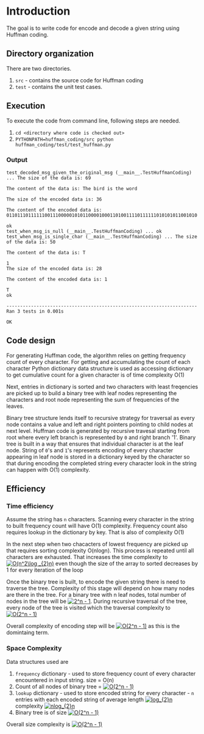 # Introduction

The goal is to write code for encode and decode a given string using Huffman coding.

## Directory organization

There are two directories. 
1. `src` - contains the source code for Huffman coding
2. `test` - contains the unit test cases. 

## Execution

To execute the code from command line, following steps are needed.

1. `cd <directory where code is checked out>`
2. `PYTHONPATH=huffman_coding/src python huffman_coding/test/test_huffman.py`

### Output

```
test_decoded_msg_given_the_original_msg (__main__.TestHuffmanCoding) ... The size of the data is: 69

The content of the data is: The bird is the word

The size of the encoded data is: 36

The content of the encoded data is: 0110111011111100111000001010110000100011010011110111111010101011001010

ok
test_when_msg_is_null (__main__.TestHuffmanCoding) ... ok
test_when_msg_is_single_char (__main__.TestHuffmanCoding) ... The size of the data is: 50

The content of the data is: T

1
The size of the encoded data is: 28

The content of the encoded data is: 1

T
ok

----------------------------------------------------------------------
Ran 3 tests in 0.001s

OK
```


## Code design

For generating Huffman code, the algorithm relies on getting frequency count of every character. For getting and accumulating the count of each character Python dictionary data structure is used as accessing dictionary to get cumulative count for a given character is of time complexity O(1)

Next, entries in dictionary is sorted and two characters with least freqencies are picked up to build a binary tree with leaf nodes representing the characters and root node representing the sum of frequencies of the leaves.

Binary tree structure lends itself to recursive strategy for traversal as every node contains a value and left and right pointers pointing to child nodes at next level. Huffman code is generated by recursive travesal starting from root where every left branch is represented by `0` and right branch '1'. Binary tree is built in a way that ensures that individual character is at the leaf node. String of `0`'s and `1`'s represents encoding of every character appearing in leaf node is stored in a dictionary keyed by the character so that during encoding the completed string every character look in the string can happen with O(1) complexity.

## Efficiency

### Time efficiency

Assume the string has `n` characters. Scanning every character in the string to built frequency count will have O(1) complexity. Frequency count also requires lookup in the dictionary by key. That is also of complexity O(1)

In the next step when two chacacters of lowest frequency are picked up that requires sorting complexity O(nlogn). This process is repeated until all characters are exhausted. That increases the time complexity to <a href="https://www.codecogs.com/eqnedit.php?latex=O(n^2\log&space;_{2}n)" target="_blank"><img src="https://latex.codecogs.com/svg.latex?O(n^2\log&space;_{2}n)" title="O(n^2\log _{2}n)" /></a> even though the size of the array to sorted decreases by 1 for every iteration of the loop

Once the binary tree is built, to encode the given string there is need to traverse the tree. Complexity of this stage will depend on how many nodes are there in the tree. For a binary tree with n leaf nodes, total number of nodes in the tree will be <a href="https://www.codecogs.com/eqnedit.php?latex=2^n&space;-&space;1" target="_blank"><img src="https://latex.codecogs.com/svg.latex?2^n&space;-&space;1" title="2^n - 1" /></a>. During recursive traversal of the tree, every node of the tree is visited which the traversal complexity to <a href="https://www.codecogs.com/eqnedit.php?latex=O(2^n&space;-&space;1)" target="_blank"><img src="https://latex.codecogs.com/svg.latex?O(2^n&space;-&space;1)" title="O(2^n - 1)" /></a>

Overall complexity of encoding step will be  <a href="https://www.codecogs.com/eqnedit.php?latex=O(2^n&space;-&space;1)" target="_blank"><img src="https://latex.codecogs.com/svg.latex?O(2^n&space;-&space;1)" title="O(2^n - 1)" /></a> as this is the domintaing term.

### Space Complexity

Data structures used are
 1. `frequency` dictionary - used to store frequency count of every character encountered in input string. size = O(n)
 2. Count of all nodes of binary tree = <a href="https://www.codecogs.com/eqnedit.php?latex=O(2^n&space;-&space;1)" target="_blank"><img src="https://latex.codecogs.com/svg.latex?O(2^n&space;-&space;1)" title="O(2^n - 1)" /></a>
 3. `lookup` dictionary - used to store encoded string for every character - `n` entries with each encoded string of average length <a href="https://www.codecogs.com/eqnedit.php?latex=log_{2}n" target="_blank"><img src="https://latex.codecogs.com/svg.latex?log_{2}n" title="log_{2}n" /></a> complexity <a href="https://www.codecogs.com/eqnedit.php?latex=nlog_{2}n" target="_blank"><img src="https://latex.codecogs.com/svg.latex?nlog_{2}n" title="nlog_{2}n" /></a> 
4. Binary tree is of size <a href="https://www.codecogs.com/eqnedit.php?latex=O(2^n&space;-&space;1)" target="_blank"><img src="https://latex.codecogs.com/svg.latex?O(2^n&space;-&space;1)" title="O(2^n - 1)" /></a>

Overall size complexity is <a href="https://www.codecogs.com/eqnedit.php?latex=O(2^n&space;-&space;1)" target="_blank"><img src="https://latex.codecogs.com/svg.latex?O(2^n&space;-&space;1)" title="O(2^n - 1)" /></a>

